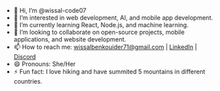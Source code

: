 - 👋 Hi, I’m @wissal-code07
- 👀 I’m interested in web development, AI, and mobile app development.
- 🌱 I’m currently learning React, Node.js, and machine learning.
- 💞️ I’m looking to collaborate on open-source projects, mobile applications, and website development.
- 📫 How to reach me: wissalbenkouider71@gmail.com | [LinkedIn](https://www.linkedin.com/in/wissal-code07) | [Discord](WIZZOU#0810)
- 😄 Pronouns: She/Her
- ⚡ Fun fact: I love hiking and have summited 5 mountains in different countries.

<!---
wissal-code07/wissal-code07 is a ✨ special ✨ repository because its `README.md` (this file) appears on your GitHub profile.
You can click the Preview link to take a look at your changes.
--->
